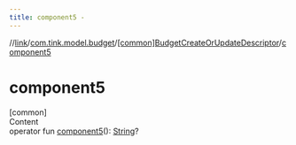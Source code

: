 ```yaml
---
title: component5 -
---
```

//[link](../../index.md)/[com.tink.model.budget](../index.md)/[[common]BudgetCreateOrUpdateDescriptor](index.md)/[component5](component5.md)



# component5  
[common]  
Content  
operator fun [component5](component5.md)(): [String](https://kotlinlang.org/api/latest/jvm/stdlib/kotlin/-string/index.html)?  



